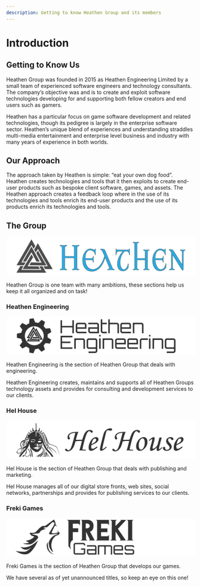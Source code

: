 ```yaml
---
description: Getting to know Heathen Group and its members
---
```


# Introduction

## Getting to Know Us

Heathen Group was founded in 2015 as Heathen Engineering Limited by a small team of experienced software engineers and technology consultants. The company’s objective was and is to create and exploit software technologies developing for and supporting both fellow creators and end users such as gamers.

Heathen has a particular focus on game software development and related technologies, though its pedigree is largely in the enterprise software sector. Heathen’s unique blend of experiences and understanding straddles multi-media entertainment and enterprise level business and industry with many years of experience in both worlds.

## Our Approach

The approach taken by Heathen is simple: “eat your own dog food”. Heathen creates technologies and tools that it then exploits to create end-user products such as bespoke client software, games, and assets. The Heathen approach creates a feedback loop where in the use of its technologies and tools enrich its end-user products and the use of its products enrich its technologies and tools.

## The Group

![](<.gitbook/assets/Free Flat Heathen Group Banner.png>)

Heathen Group is one team with many ambitions, these sections help us keep it all organized and on task!

### Heathen Engineering

![](<.gitbook/assets/Heathen Engineering Banner Black.png>)

Heathen Engineering is the section of Heathen Group that deals with engineering.

Heathen Engineering creates, maintains and supports all of Heathen Groups technology assets and provides for consulting and development services to our clients.

### Hel House

![](<.gitbook/assets/Hel House Banner Black.png>)

Hel House is the section of Heathen Group that deals with publishing and marketing.

Hel House manages all of our digital store fronts, web sites, social networks, partnerships and provides for publishing services to our clients.

### Freki Games

![](<.gitbook/assets/Freki Banner Black.png>)

Freki Games is the section of Heathen Group that develops our games.

We have several as of yet unannounced titles, so keep an eye on this one!
